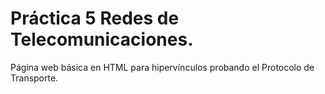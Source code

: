 # Práctica 5 Redes de Telecomunicaciones.

Página web básica en HTML para hipervínculos probando el Protocolo de Transporte.

